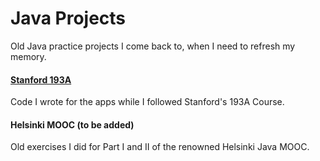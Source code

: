 # Java Projects


Old Java practice projects I come back to, when I need to refresh my memory.

#### [Stanford 193A](https://github.com/riedelsolutions/java/tree/master/Stanford%20193A)

Code I wrote for the apps while I followed Stanford's 193A Course.


#### Helsinki MOOC (to be added)

Old exercises I did for Part I and II of the renowned Helsinki Java MOOC.
